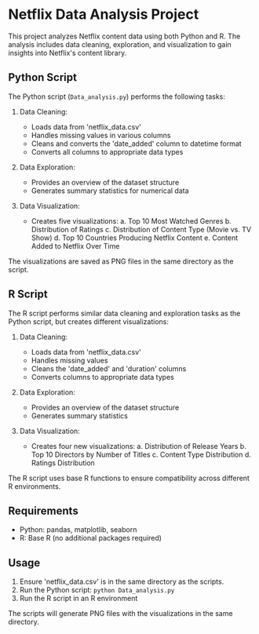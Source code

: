 # Netflix Data Analysis Project

This project analyzes Netflix content data using both Python and R. The analysis includes data cleaning, exploration, and visualization to gain insights into Netflix's content library.

## Python Script

The Python script (`Data_analysis.py`) performs the following tasks:

1. Data Cleaning:
   - Loads data from 'netflix_data.csv'
   - Handles missing values in various columns
   - Cleans and converts the 'date_added' column to datetime format
   - Converts all columns to appropriate data types

2. Data Exploration:
   - Provides an overview of the dataset structure
   - Generates summary statistics for numerical data

3. Data Visualization:
   - Creates five visualizations:
     a. Top 10 Most Watched Genres
     b. Distribution of Ratings
     c. Distribution of Content Type (Movie vs. TV Show)
     d. Top 10 Countries Producing Netflix Content
     e. Content Added to Netflix Over Time

The visualizations are saved as PNG files in the same directory as the script.

## R Script

The R script performs similar data cleaning and exploration tasks as the Python script, but creates different visualizations:

1. Data Cleaning:
   - Loads data from 'netflix_data.csv'
   - Handles missing values
   - Cleans the 'date_added' and 'duration' columns
   - Converts columns to appropriate data types

2. Data Exploration:
   - Provides an overview of the dataset structure
   - Generates summary statistics

3. Data Visualization:
   - Creates four new visualizations:
     a. Distribution of Release Years
     b. Top 10 Directors by Number of Titles
     c. Content Type Distribution
     d. Ratings Distribution

The R script uses base R functions to ensure compatibility across different R environments.

## Requirements

- Python: pandas, matplotlib, seaborn
- R: Base R (no additional packages required)

## Usage

1. Ensure 'netflix_data.csv' is in the same directory as the scripts.
2. Run the Python script: `python Data_analysis.py`
3. Run the R script in an R environment

The scripts will generate PNG files with the visualizations in the same directory.